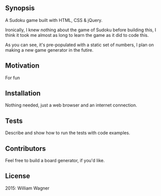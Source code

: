 ## Synopsis

A Sudoku game built with HTML, CSS & jQuery.

Ironically, I knew nothing about the game of Sudoku before building this, I think it took me almost as long to learn the game as it did to code this.

As you can see, it's pre-populated with a static set of numbers, I plan on making a new game generator in the futire.


## Motivation

For fun

## Installation

Nothing needed, just a web browser and an internet connection.

## Tests

Describe and show how to run the tests with code examples.

## Contributors

Feel free to build a board generator, if you'd like.

## License

2015: William Wagner